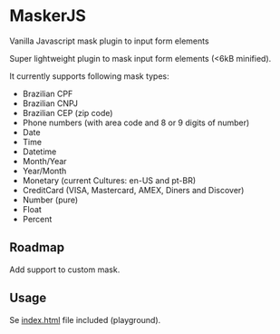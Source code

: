 # MaskerJS
Vanilla Javascript mask plugin to input form elements

Super lightweight plugin to mask input form elements (<6kB minified).

It currently supports following mask types:
* Brazilian CPF
* Brazilian CNPJ
* Brazilian CEP (zip code)
* Phone numbers (with area code and 8 or 9 digits of number)
* Date
* Time
* Datetime
* Month/Year
* Year/Month
* Monetary (current Cultures: en-US and pt-BR)
* CreditCard (VISA, Mastercard, AMEX, Diners and Discover)
* Number (pure)
* Float
* Percent

## Roadmap
Add support to custom mask.

## Usage
Se [index.html](index.html) file included (playground).

